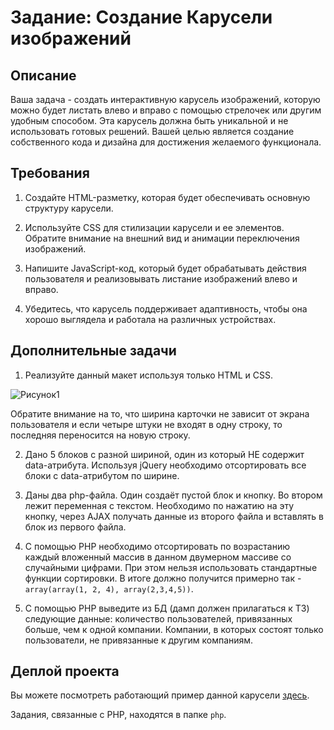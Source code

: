 # Задание: Создание Карусели изображений

## Описание

Ваша задача - создать интерактивную карусель изображений, которую можно будет листать влево и вправо с помощью стрелочек или другим удобным способом. Эта карусель должна быть уникальной и не использовать готовых решений. Вашей целью является создание собственного кода и дизайна для достижения желаемого функционала.

## Требования

1. Создайте HTML-разметку, которая будет обеспечивать основную структуру карусели.

2. Используйте CSS для стилизации карусели и ее элементов. Обратите внимание на внешний вид и анимации переключения изображений.

3. Напишите JavaScript-код, который будет обрабатывать действия пользователя и реализовывать листание изображений влево и вправо.

4. Убедитесь, что карусель поддерживает адаптивность, чтобы она хорошо выглядела и работала на различных устройствах.

## Дополнительные задачи 

1. Реализуйте данный макет используя только HTML и CSS.
   
![Рисунок1](https://github.com/VladimirMakarof/InterviewPrepTests/blob/main/assets/10245800/6daa0b8f-4fcc-4873-b90c-26631f667ef8.png)

Обратите внимание на то, что ширина карточки не зависит от экрана пользователя и если четыре штуки не входят в одну строку, то последняя переносится на новую строку.

2. Дано 5 блоков с разной шириной, один из который НЕ содержит data-атрибута. Используя jQuery необходимо отсортировать все блоки с data-атрибутом по ширине.

3. Даны два php-файла. Один создаёт пустой блок и кнопку. Во втором лежит переменная с текстом. Необходимо по нажатию на эту кнопку, через AJAX получать данные из второго файла и вставлять в блок из первого файла.

4. С помощью PHP необходимо отсортировать по возрастанию каждый вложенный массив в данном двумерном массиве со случайными цифрами. При этом нельзя использовать стандартные функции сортировки. В итоге должно получится примерно так - `array(array(1, 2, 4), array(2,3,4,5))`.

5. С помощью PHP выведите из БД (дамп должен прилагаться к ТЗ) следующие данные: количество пользователей, привязанных больше, чем к одной компании. Компании, в которых состоят только пользователи, не привязанные к другим компаниям.

## Деплой проекта

Вы можете посмотреть работающий пример данной карусели [здесь](https://vladimirmakarof.github.io/InterviewPrepTests/Mitorra/index.html).

Задания, связанные с PHP, находятся в папке `php`.

